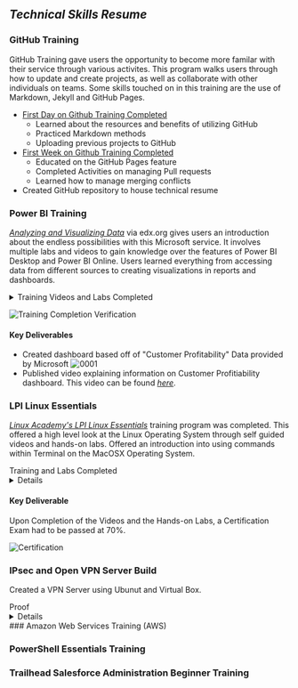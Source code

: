 ## _Technical Skills Resume_

### GitHub Training
GitHub Training gave users the opportunity to become more familar with their service through various activites. This program walks users through how to update and create projects, as well as collaborate with other individuals on teams. Some skills touched on in this training are the use of Markdown, Jekyll and GitHub Pages.

  - [First Day on Github Training Completed](https://lab.github.com/githubtraining/paths/first-day-on-github) 
     - Learned about the resources and benefits of utilizing GitHub
     - Practiced Markdown methods
     - Uploading previous projects to GitHub 
  - [First Week on Github Training Completed](https://lab.github.com/githubtraining/paths/first-week-on-github)
     - Educated on the GitHub Pages feature 
     - Completed Activities on managing Pull requests
     - Learned how to manage merging conflicts 
  - Created GitHub repository to house technical resume  


### Power BI Training 
[_Analyzing and Visualizing Data_](https://courses.edx.org/courses/course-v1:Microsoft+DAT207x+2T2019/course/) via edx.org gives users an introduction about the endless possibilities with this Microsoft service. It involves multiple labs and videos to gain knowledge over the features of Power BI Desktop and Power BI Online. Users learned everything from accessing data from different sources to creating visualizations in reports and dashboards. 
<details>
<summary> Training Videos and Labs Completed </summary>
  <ul><li> Power BI Desktop Data Transformations </li>
    - Focused on imrpving data quality in order to make meaningful visualations 
    - Included typifying columnns, sliptting columns, and merging queries 
  <li> Power BI Desktop Modeling  </li>
    - Emphasized how to utilize tables and data relationships
    - Learned how to utilize the measure function for data to improve quality 
    - Created Calculated Columns based off of Data given
  <li> Power BI Desktop Visualiztion </li>
    - Focused on how to best organize Data as it is imported, including 
      - How to Align Data 
      - Hierarchies within the Data 
      - Visual Relationships between Data 
  <li> Power BI Service </li>
    - Educated on how to feature Questions, Share a Dashbaord, and how to upload information onto the Power BI service 
  <li> Working with Excel </li>
    - Learned to import Excel Data
    - Demonstarted ability to Connect to an Excel workbook via OneDrive for Business
  <li> Direct Connectivity </li>
    - Educated users on muliple different connection types including SQL Database, SSAS Connector, and SAP HANA
  <li> Developer API </li>
    - Focused on how developers can use Power BI to help them with their projects
  <li> Mobile App </li>
    - Learned about the capabilities of Power BI on Apple and Android products 
  </ul>
  </details>

![Training Completion Verification](https://user-images.githubusercontent.com/54654991/65929035-e87bca00-e3c5-11e9-90ec-5ceb307854f6.jpg)

#### Key Deliverables 
 - Created dashboard based off of "Customer Profitability" Data provided by Microsoft 
 ![0001](https://user-images.githubusercontent.com/54654991/65926661-f62c5200-e3bb-11e9-8fd8-102b2bd97321.jpg)
 - Published video explaining information on Customer Profitiability dashboard. This video can be found [_here_](https://youtu.be/aT6eyjUjpxE). 
 
### LPI Linux Essentials 
[_Linux Academy's LPI Linux Essentials_](https://linuxacademy.com/cp/modules/view/id/346) training program was completed. This offered a high level look at the Linux Operating System through self guided videos and hands-on labs. Offered an introduction into using commands within Terminal on the MacOSX Operating System. 

 <summary>Training and Labs Completed </summary>
 <details>
  <ul><li> Linux Community and a Career in Open Source</li>
     - Linux Evolution and Operating Systems
     - Major Open-Source Applications
     - Open Source Software and Licensing 
     - ICT Skills and Working in Linux
  <li> Finding your Way on a Linux System </li>
     - Command Line Basics 
     - Using the Command Line to Get Help 
     - Using Directories and Listing Files 
     - Creating, Moving, and Deleting Files 
  <li> The Power of the COmmand Line </li>
     - Archiving Files on Command Line 
     - Searching and Extraacting Data from Files 
     - Turing COmmands into a Script 
  <li> The Linux Operating System </li>
     - Choosing an Operating Systme 
     - Understanding Computer Hardware 
     - Where Data is Stored 
     - Your Computer on the Network 
  <li> Security and File Permissions </li>
     - Basic Security and Identifiying User Types 
     - Creating Groups and Users
     - Managing File Permissions and Ownership 
     - Special Directories and Files
  </ul> 
  </details>

#### Key Deliverable 
Upon Completion of the Videos and the Hands-on Labs, a Certification Exam had to be passed at 70%.
  
![Certification](https://user-images.githubusercontent.com/54654991/66728605-81213980-ee0b-11e9-98bc-1de44efd9607.png)


### IPsec and Open VPN Server Build 
Created a VPN Server using Ubunut and Virtual Box. 
<summary> Proof </summary> 
<details>
  
![photo](https://user-images.githubusercontent.com/54654991/67241754-a1f41b00-f419-11e9-84c8-9cd6911450bd.jpg)
</details>
### Amazon Web Services Training (AWS) 



### PowerShell Essentials Training



### Trailhead Salesforce Administration Beginner Training



